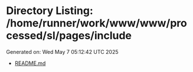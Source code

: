 # Directory Listing: /home/runner/work/www/www/processed/sl/pages/include
Generated on: Wed May  7 05:12:42 UTC 2025

- [README.md](README.md)
